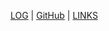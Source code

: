 [LOG](https://github.com/fiardiel/os232/blob/main/TXT/mylog.txt) | [GitHub](https://github.com/fiardiel) | [LINKS](https://github.com/fiardiel/os232/blob/main/links.md)
